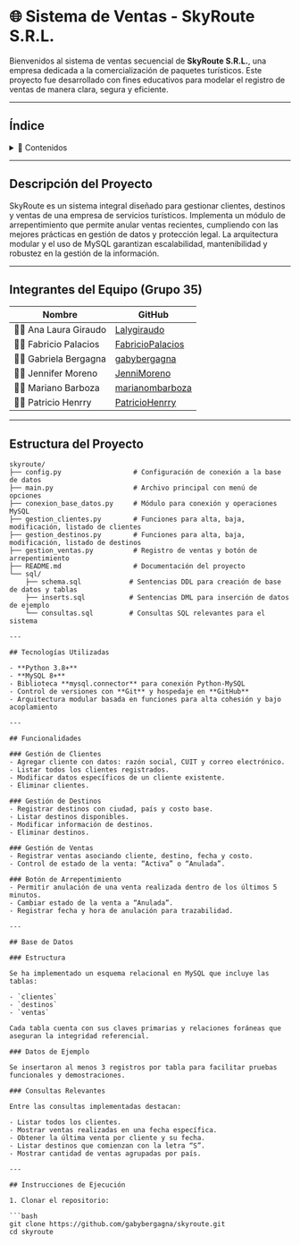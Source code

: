 # 🌐 Sistema de Ventas - SkyRoute S.R.L.

Bienvenidos al sistema de ventas secuencial de **SkyRoute S.R.L.**, una empresa dedicada a la comercialización de paquetes turísticos. Este proyecto fue desarrollado con fines educativos para modelar el registro de ventas de manera clara, segura y eficiente.

---

## Índice
<details>
  <summary>📂 Contenidos</summary>

- [Descripción del Proyecto](#descripción-del-proyecto)
- [Integrantes del Equipo](#integrantes-del-equipo)
- [Estructura del Proyecto](#estructura-del-proyecto)
- [Tecnologías Utilizadas](#tecnologías-utilizadas)
- [Funcionalidades](#funcionalidades)
  - [Gestión de Clientes](#gestión-de-clientes)
  - [Gestión de Destinos](#gestión-de-destinos)
  - [Gestión de Ventas](#gestión-de-ventas)
  - [Botón de Arrepentimiento](#botón-de-arrepentimiento)
- [Base de Datos](#base-de-datos)
  - [Estructura](#estructura)
  - [Datos de Ejemplo](#datos-de-ejemplo)
  - [Consultas Relevantes](#consultas-relevantes)
- [Instrucciones de Ejecución](#instrucciones-de-ejecución)
- [Ética y Ejercicio Profesional](#ética-y-ejercicio-profesional)
- [Conclusiones](#conclusiones)

</details>

---

## Descripción del Proyecto

SkyRoute es un sistema integral diseñado para gestionar clientes, destinos y ventas de una empresa de servicios turísticos. Implementa un módulo de arrepentimiento que permite anular ventas recientes, cumpliendo con las mejores prácticas en gestión de datos y protección legal. La arquitectura modular y el uso de MySQL garantizan escalabilidad, mantenibilidad y robustez en la gestión de la información.

---

## Integrantes del Equipo (Grupo 35)

| Nombre              | GitHub                                     |
|---------------------|--------------------------------------------|
| 👩‍💻 Ana Laura Giraudo  | [Lalygiraudo](https://github.com/Lalygiraudo)         |
| 👨‍💻 Fabricio Palacios  | [FabricioPalacios](https://github.com/FabricioPalacios) |
| 👩‍💻 Gabriela Bergagna  | [gabybergagna](https://github.com/gabybergagna)          |
| 👩‍💻 Jennifer Moreno    | [JenniMoreno](https://github.com/JenniMoreno)           |
| 👨‍💻 Mariano Barboza    | [marianombarboza](https://github.com/marianombarboza)     |
| 👨‍💻 Patricio Henrry   | [PatricioHenrry](https://github.com/PatricioHenrry)      |

---

## Estructura del Proyecto

```plaintext
skyroute/
├── config.py                  # Configuración de conexión a la base de datos
├── main.py                    # Archivo principal con menú de opciones
├── conexion_base_datos.py     # Módulo para conexión y operaciones MySQL
├── gestion_clientes.py        # Funciones para alta, baja, modificación, listado de clientes
├── gestion_destinos.py        # Funciones para alta, baja, modificación, listado de destinos
├── gestion_ventas.py          # Registro de ventas y botón de arrepentimiento
├── README.md                  # Documentación del proyecto
└── sql/
    ├── schema.sql            # Sentencias DDL para creación de base de datos y tablas
    ├── inserts.sql           # Sentencias DML para inserción de datos de ejemplo
    └── consultas.sql         # Consultas SQL relevantes para el sistema

---

## Tecnologías Utilizadas

- **Python 3.8+**
- **MySQL 8+**
- Biblioteca **mysql.connector** para conexión Python-MySQL
- Control de versiones con **Git** y hospedaje en **GitHub**
- Arquitectura modular basada en funciones para alta cohesión y bajo acoplamiento

---

## Funcionalidades

### Gestión de Clientes
- Agregar cliente con datos: razón social, CUIT y correo electrónico.
- Listar todos los clientes registrados.
- Modificar datos específicos de un cliente existente.
- Eliminar clientes.

### Gestión de Destinos
- Registrar destinos con ciudad, país y costo base.
- Listar destinos disponibles.
- Modificar información de destinos.
- Eliminar destinos.

### Gestión de Ventas
- Registrar ventas asociando cliente, destino, fecha y costo.
- Control de estado de la venta: “Activa” o “Anulada”.

### Botón de Arrepentimiento
- Permitir anulación de una venta realizada dentro de los últimos 5 minutos.
- Cambiar estado de la venta a “Anulada”.
- Registrar fecha y hora de anulación para trazabilidad.

---

## Base de Datos

### Estructura

Se ha implementado un esquema relacional en MySQL que incluye las tablas: 

- `clientes`
- `destinos`
- `ventas`

Cada tabla cuenta con sus claves primarias y relaciones foráneas que aseguran la integridad referencial.

### Datos de Ejemplo

Se insertaron al menos 3 registros por tabla para facilitar pruebas funcionales y demostraciones.

### Consultas Relevantes

Entre las consultas implementadas destacan:

- Listar todos los clientes.
- Mostrar ventas realizadas en una fecha específica.
- Obtener la última venta por cliente y su fecha.
- Listar destinos que comienzan con la letra “S”.
- Mostrar cantidad de ventas agrupadas por país.

---

## Instrucciones de Ejecución

1. Clonar el repositorio:

```bash
git clone https://github.com/gabybergagna/skyroute.git
cd skyroute
